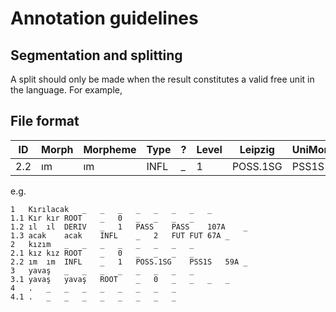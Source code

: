 # Annotation guidelines

## Segmentation and splitting

A split should only be made when the result constitutes a valid free unit in the language. For example,


## File format

| ID | Morph | Morpheme | Type | ? | Level | Leipzig | UniMorf | WALS | Features  |
|----|-------|----------|------|---|-------|---------|---------|------|-----------|
| 2.2 | ım | ım | INFL | _ | 1 | POSS.1SG | PSS1S | 59A | _ | 


e.g.

```
1	Kırılacak	_	_	_	_	_	_	_	_
1.1	Kır	kır	ROOT	_	0	_	_	_	_
1.2	ıl	ıl	DERIV	_	1	PASS	PASS	107A	_
1.3	acak	acak	INFL	_	2	FUT	FUT	67A	_
2	kızım	_	_	_	_	_	_	_	_
2.1	kız	kız	ROOT	_	0	_	_	_	_
2.2	ım	ım	INFL	_	1	POSS.1SG	PSS1S	59A	_
3	yavaş	_	_	_	_	_	_	_	_
3.1	yavaş	yavaş	ROOT	_	0	_	_	_	_
4	.	_	_	_	_	_	_	_	_
4.1	.	_	_	_	_	_	_	_	_
```
